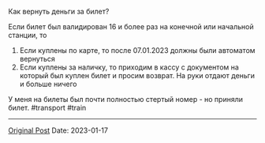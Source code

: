 Как вернуть деньги за билет?

Если билет был валидирован 16 и более раз на конечной или начальной станции, то

1. Если куплены по карте, то после 07.01.2023 должны были автоматом вернуться
2. Если куплены за наличку, то приходим в кассу с документом на который был куплен билет и просим возврат. На руки отдают деньги и больше ничего

У меня на билеты был почти полностью стертый номер - но приняли билет. #transport #train

---
[Original Post](https://t.me/lev2tarragona/863)
Date: 2023-01-17
